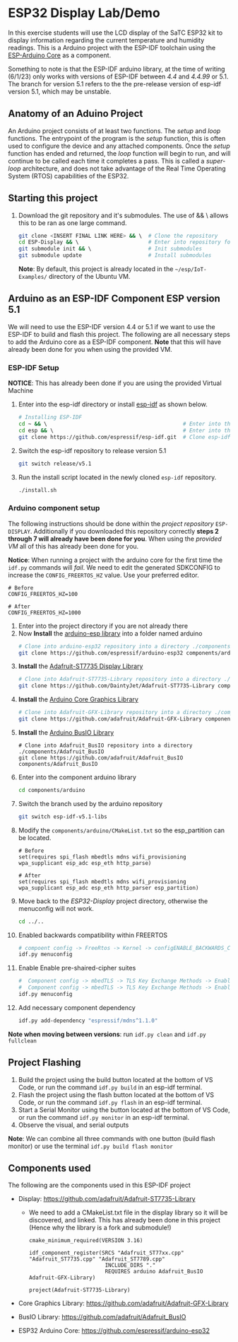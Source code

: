 # ESP32 Display Lab/Demo

In this exercise students will use the LCD display of the SaTC ESP32 kit to display information regarding the current temperature and humidity readings. This is a Arduino project with the ESP-IDF toolchain using the [ESP-Arduino Core](www.google.com) as a component.

Something to note is that the ESP-IDF arduino library, at the time of writing (6/1/23) only works with versions of ESP-IDF between *4.4* and *4.4.99* or 5.1. The branch for version 5.1 refers to the the pre-release version of esp-idf version 5.1, which may be unstable.

## Anatomy of an Aduino Project

An Arduino project consists of at least two functions. The *setup* and *loop* functions. The entrypoint of the program is the *setup* function, this is often used to configure the device and any attached components. Once the *setup* function has ended and returned, the *loop* function will begin to run, and will continue to be called each time it completes a pass. This is called a *super-loop* architecture, and does not take advantage of the Real Time Operating System (RTOS) capabilities of the ESP32.

## Starting this project
1. Download the git repository and it's submodules. The use of && \ allows this to be ran as one large command.
    ```sh
    git clone <INSERT FINAL LINK HERE> && \  # Clone the repository 
    cd ESP-Display && \                      # Enter into repository folder
    git submodule init && \                  # Init submodules
    git submodule update                     # Install submodules
    ```
    **Note**: By default, this project is already located in the ``` ~/esp/IoT-Examples/ ``` directory of the Ubuntu VM.
## Arduino as an ESP-IDF Component ESP version 5.1
We will need to use the ESP-IDF version 4.4 or 5.1 if we want to use the ESP-IDF to build and flash this project. The following are all necessary steps to add the Arduino core as a ESP-IDF component. **Note** that this will have already been done for you when using the provided VM.

### ESP-IDF Setup
**NOTICE**: This has already been done if you are using the provided Virtual Machine
1. Enter into the esp-idf directory or install [esp-idf](https://github.com/espressif/esp-idf) as shown below.
    ```sh
    # Installing ESP-IDF
    cd ~ && \                                           # Enter into the home directory 
    cd esp && \                                         # Enter into the newly create folder
    git clone https://github.com/espressif/esp-idf.git  # Clone esp-idf
    ```
2. Switch the esp-idf repository to release version 5.1
    ```sh 
    git switch release/v5.1
    ```
3. Run the install script located in the newly cloned ``` esp-idf ``` repository.
    ```sh 
    ./install.sh
    ```

### Arduino component setup
The following instructions should be done within the *project repository* ``` ESP-DISPLAY ```. Additionally if you downloaded this repository correctly **steps 2 through 7 will already have been done for you**. When using the *provided VM* all of this has already been done for you.

**Notice**: When running a project with the arduino core for the first time the ``` idf.py ``` commands will *fail*. We need to edit the generated SDKCONFIG to increase the ``` CONFIG_FREERTOS_HZ ``` value. Use your preferred editor.
``` 
# Before 
CONFIG_FREERTOS_HZ=100

# After 
CONFIG_FREERTOS_HZ=1000
```

1. Enter into the project directory if you are not already there
2. Now **Install** the [arduino-esp library](https://github.com/espressif/arduino-esp32) into a folder named arduino
    ```sh
    # Clone into arduino-esp32 repository into a directory ./components/arduino
    git clone https://github.com/espressif/arduino-esp32 components/arduino  # Clone arduino core
    ```
3. **Install** the [Adafruit-ST7735 Display Library](https://github.com/adafruit/Adafruit-ST7735-Library)
    ```sh
    # Clone into Adafruit-ST7735-Library repository into a directory ./components/Adafruit-ST7735-Library
    git clone https://github.com/DaintyJet/Adafruit-ST7735-Library components/Adafruit-ST7735-Library
    ```
4. **Install** the [Arduino Core Graphics Library](https://github.com/adafruit/Adafruit-GFX-Library)
    ```sh
    # Clone into Adafruit-GFX-Library repository into a directory ./components/Adafruit-GFX-Library
    git clone https://github.com/adafruit/Adafruit-GFX-Library components/Adafruit-GFX-Library
    ```
5. **Install** the [Arduino BusIO Library](https://github.com/adafruit/Adafruit_BusIO)
    ``` 
    # Clone into Adafruit_BusIO repository into a directory ./components/Adafruit_BusIO
    git clone https://github.com/adafruit/Adafruit_BusIO components/Adafruit_BusIO
    ```
6. Enter into the component arduino library
    ```sh
    cd components/arduino 
    ```
7. Switch the branch used by the arduino repository
    ```sh
    git switch esp-idf-v5.1-libs
    ```
8. Modify the ``` components/arduino/CMakeList.txt ``` so the esp_partition can be located.
    ```
    # Before
    set(requires spi_flash mbedtls mdns wifi_provisioning wpa_supplicant esp_adc esp_eth http_parse)

    # After
    set(requires spi_flash mbedtls mdns wifi_provisioning wpa_supplicant esp_adc esp_eth http_parser esp_partition)
    ``` 
9.  Move back to the *ESP32-Display* project directory, otherwise the menuconfig will not work.
    ```sh
    cd ../..
    ```
10. Enabled backwards compatibility within FREERTOS
    ```sh
    # compoent config -> FreeRtos -> Kernel -> configENABLE_BACKWARDS_COMPATIBILITY 
    idf.py menuconfig 
    ```
11. Enable Enable pre-shaired-cipher suites 
    ```sh
    #  Component config -> mbedTLS -> TLS Key Exchange Methods -> Enable pre shared-key ciphersuites
    #  Component config -> mbedTLS -> TLS Key Exchange Methods -> Enable PSK based ciphersuite modes
    idf.py menuconfig   
    ```
12. Add necessary component dependency
    ```sh
    idf.py add-dependency "espressif/mdns^1.1.0"
    ```

**Note when moving between versions**: run ``` idf.py clean ``` and ``` idf.py fullclean ```

## Project Flashing
1. Build the project using the build button located at the bottom of VS Code, or run the command ``` idf.py build ``` in an esp-idf terminal. 
2. Flash the project using the flash button located at the bottom of VS Code, or run the command ``` idf.py flash ``` in an esp-idf terminal. 
3. Start a Serial Monitor using the button located at the bottom of VS Code, or run the command ``` idf.py monitor ``` in an esp-idf terminal. 
4. Observe the visual, and serial outputs 

**Note**: We can combine all three commands with one button (build flash monitor) or use the terminal ``` idf.py build flash monitor ```

## Components used
The following are the components used in this ESP-IDF project 

* Display: https://github.com/adafruit/Adafruit-ST7735-Library
   * We need to add a CMakeList.txt file in the display library so it will be discovered, and linked. This has already been done in this project (Hence why the library is a fork and submodule!) 
        ```
        cmake_minimum_required(VERSION 3.16)

        idf_component_register(SRCS "Adafruit_ST77xx.cpp" "Adafruit_ST7735.cpp" "Adafruit_ST7789.cpp" 
                                INCLUDE_DIRS "."
                                REQUIRES arduino Adafruit_BusIO Adafruit-GFX-Library)

        project(Adafruit-ST7735-Library)

        ```

* Core Graphics Library: https://github.com/adafruit/Adafruit-GFX-Library

* BusIO Library: https://github.com/adafruit/Adafruit_BusIO

* ESP32 Arduino Core: https://github.com/espressif/arduino-esp32   
